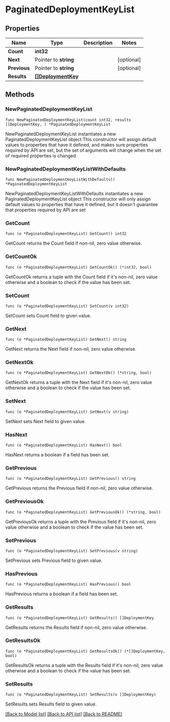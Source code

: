 # PaginatedDeploymentKeyList

## Properties

Name | Type | Description | Notes
------------ | ------------- | ------------- | -------------
**Count** | **int32** |  | 
**Next** | Pointer to **string** |  | [optional] 
**Previous** | Pointer to **string** |  | [optional] 
**Results** | [**[]DeploymentKey**](DeploymentKey.md) |  | 

## Methods

### NewPaginatedDeploymentKeyList

`func NewPaginatedDeploymentKeyList(count int32, results []DeploymentKey, ) *PaginatedDeploymentKeyList`

NewPaginatedDeploymentKeyList instantiates a new PaginatedDeploymentKeyList object
This constructor will assign default values to properties that have it defined,
and makes sure properties required by API are set, but the set of arguments
will change when the set of required properties is changed

### NewPaginatedDeploymentKeyListWithDefaults

`func NewPaginatedDeploymentKeyListWithDefaults() *PaginatedDeploymentKeyList`

NewPaginatedDeploymentKeyListWithDefaults instantiates a new PaginatedDeploymentKeyList object
This constructor will only assign default values to properties that have it defined,
but it doesn't guarantee that properties required by API are set

### GetCount

`func (o *PaginatedDeploymentKeyList) GetCount() int32`

GetCount returns the Count field if non-nil, zero value otherwise.

### GetCountOk

`func (o *PaginatedDeploymentKeyList) GetCountOk() (*int32, bool)`

GetCountOk returns a tuple with the Count field if it's non-nil, zero value otherwise
and a boolean to check if the value has been set.

### SetCount

`func (o *PaginatedDeploymentKeyList) SetCount(v int32)`

SetCount sets Count field to given value.


### GetNext

`func (o *PaginatedDeploymentKeyList) GetNext() string`

GetNext returns the Next field if non-nil, zero value otherwise.

### GetNextOk

`func (o *PaginatedDeploymentKeyList) GetNextOk() (*string, bool)`

GetNextOk returns a tuple with the Next field if it's non-nil, zero value otherwise
and a boolean to check if the value has been set.

### SetNext

`func (o *PaginatedDeploymentKeyList) SetNext(v string)`

SetNext sets Next field to given value.

### HasNext

`func (o *PaginatedDeploymentKeyList) HasNext() bool`

HasNext returns a boolean if a field has been set.

### GetPrevious

`func (o *PaginatedDeploymentKeyList) GetPrevious() string`

GetPrevious returns the Previous field if non-nil, zero value otherwise.

### GetPreviousOk

`func (o *PaginatedDeploymentKeyList) GetPreviousOk() (*string, bool)`

GetPreviousOk returns a tuple with the Previous field if it's non-nil, zero value otherwise
and a boolean to check if the value has been set.

### SetPrevious

`func (o *PaginatedDeploymentKeyList) SetPrevious(v string)`

SetPrevious sets Previous field to given value.

### HasPrevious

`func (o *PaginatedDeploymentKeyList) HasPrevious() bool`

HasPrevious returns a boolean if a field has been set.

### GetResults

`func (o *PaginatedDeploymentKeyList) GetResults() []DeploymentKey`

GetResults returns the Results field if non-nil, zero value otherwise.

### GetResultsOk

`func (o *PaginatedDeploymentKeyList) GetResultsOk() (*[]DeploymentKey, bool)`

GetResultsOk returns a tuple with the Results field if it's non-nil, zero value otherwise
and a boolean to check if the value has been set.

### SetResults

`func (o *PaginatedDeploymentKeyList) SetResults(v []DeploymentKey)`

SetResults sets Results field to given value.



[[Back to Model list]](../README.md#documentation-for-models) [[Back to API list]](../README.md#documentation-for-api-endpoints) [[Back to README]](../README.md)


